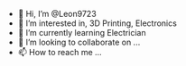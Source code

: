 - 👋 Hi, I’m @Leon9723
- 👀 I’m interested in, 3D Printing, Electronics
- 🌱 I’m currently learning Electrician
- 💞️ I’m looking to collaborate on ...
- 📫 How to reach me ...

<!---
Leon9723/Leon9723 is a ✨ special ✨ repository because its `README.md` (this file) appears on your GitHub profile.
You can click the Preview link to take a look at your changes.
--->
